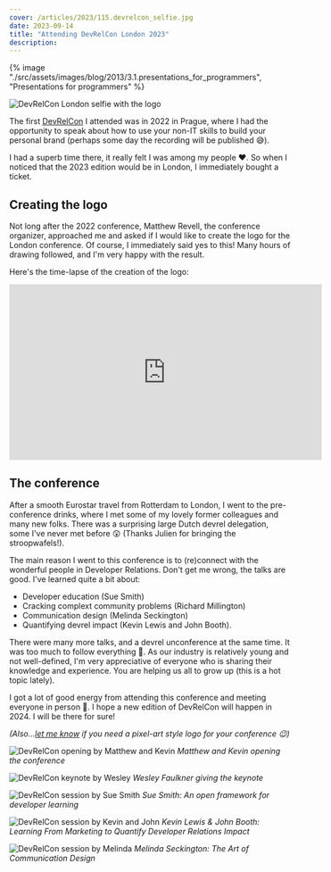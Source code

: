 ```yaml
---
cover: /articles/2023/115.devrelcon_selfie.jpg
date: 2023-09-14
title: "Attending DevRelCon London 2023"
description:
---
```


{% image "./src/assets/images/blog/2013/3.1.presentations_for_programmers", "Presentations for programmers" %}

![DevRelCon London selfie with the logo](/articles/2023/115.devrelcon_selfie.jpg)

The first [DevRelCon](https://developerrelations.com/devrelcon) I attended was in 2022 in Prague, where I had the opportunity to speak about how to use your non-IT skills to build your personal brand (perhaps some day the recording will be published 😅).

I had a superb time there, it really felt I was among my people ❤️. So when I noticed that the 2023 edition would be in London, I immediately bought a ticket.

## Creating the logo

Not long after the 2022 conference, Matthew Revell, the conference organizer, approached me and asked if I would like to create the logo for the London conference. Of course, I immediately said yes to this!
Many hours of drawing followed, and I'm very happy with the result.

Here's the time-lapse of the creation of the logo:

<iframe width="560" height="315" src="https://www.youtube.com/embed/kCJT1eoR8U8?si=P3LJ4dYmAI959z3o" title="YouTube video player" frameborder="0" allow="accelerometer; autoplay; clipboard-write; encrypted-media; gyroscope; picture-in-picture; web-share" allowfullscreen></iframe>

## The conference

After a smooth Eurostar travel from Rotterdam to London, I went to the pre-conference drinks, where I met some of my lovely former colleagues and many new folks.
There was a surprising large Dutch devrel delegation, some I've never met before 😲 (Thanks Julien for bringing the stroopwafels!).

The main reason I went to this conference is to (re)connect with the wonderful people in Developer Relations.
Don't get me wrong, the talks are good. I've learned quite a bit about:

- Developer education (Sue Smith)
- Cracking complext community problems (Richard Millington)
- Communication design (Melinda Seckington)
- Quantifying devrel impact (Kevin Lewis and John Booth).

There were many more talks, and a devrel unconference at the same time. It was too much to follow everything 🤯.
As our industry is relatively young and not well-defined, I'm very appreciative of everyone who is sharing their knowledge and experience. You are helping us all to grow up (this is a hot topic lately).

I got a lot of good energy from attending this conference and meeting everyone in person 🤗. I hope a new edition of DevRelCon will happen in 2024. I will be there for sure!

_(Also...[let me know](https://ko-fi.com/marcduiker/commissions) if you need a pixel-art style logo for your conference 😉)_

![DevRelCon opening by Matthew and Kevin](/articles/2023/115.2.devrelcon_opening.jpg)
_Matthew and Kevin opening the conference_

![DevRelCon keynote by Wesley](/articles/2023/115.3.devrelcon_wesley.jpg)
_Wesley Faulkner giving the keynote_

![DevRelCon session by Sue Smith](/articles/2023/115.4.devrelcon_sue.jpg)
_Sue Smith: An open framework for developer learning_

![DevRelCon session by Kevin and John](/articles/2023/115.5.devrelcon_kevin.jpg)
_Kevin Lewis & John Booth: Learning From Marketing to Quantify Developer Relations Impact_

![DevRelCon session by Melinda](/articles/2023/115.6.devrelcon_melinda.jpg)
_Melinda Seckington: The Art of Communication Design_